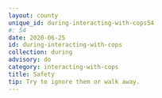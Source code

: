 ```yaml
---
layout: county 
unique_id: during-interacting-with-cops54
#: 54
date: 2020-06-25
id: during-interacting-with-cops
collection: during
advisory: do
category: interacting-with-cops
title: Safety
tip: Try to ignore them or walk away.
---
```

